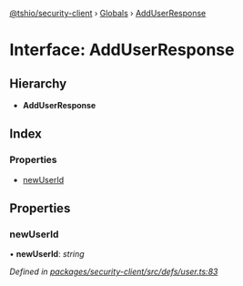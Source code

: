 [@tshio/security-client](../README.md) › [Globals](../globals.md) › [AddUserResponse](adduserresponse.md)

# Interface: AddUserResponse

## Hierarchy

* **AddUserResponse**

## Index

### Properties

* [newUserId](adduserresponse.md#markdown-header-newuserid)

## Properties

###  newUserId

• **newUserId**: *string*

*Defined in [packages/security-client/src/defs/user.ts:83](https://github.com/TheSoftwareHouse/rad-modules-tools/blob/afe5496/packages/security-client/src/defs/user.ts#L83)*
